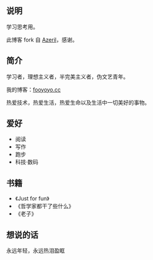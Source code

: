 ## 说明

学习思考用。

此博客 fork 自 [Azeril](http://azeril.me/)，感谢。

## 简介

学习者，理想主义者，半完美主义者，伪文艺青年。

我的博客：[fooyoyo.cc](fooyoyo.cc)

热爱技术，热爱生活，热爱生命以及生活中一切美好的事物。

## 爱好

- 阅读
- 写作
- 跑步
- 科技·数码

## 书籍

- 《Just for fun》
- 《哲学家都干了些什么》
- 《老子》

## 想说的话

永远年轻，永远热泪盈眶




